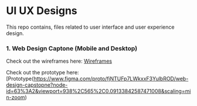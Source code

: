 # UI UX Designs

This repo contains, files related to user interface and user experience design.

### 1. Web Design Captone (Mobile and Desktop) 
Check out the wireframes here: [Wireframes](https://www.figma.com/file/fjNTUFp7LWkxxF3YulbROD/web-design-capstopne?node-id=20%3A961)

Check out the prototype here: [Prototype(https://www.figma.com/proto/fjNTUFp7LWkxxF3YulbROD/web-design-capstopne?node-id=63%3A2&viewport=938%2C565%2C0.09133842587471008&scaling=min-zoom)